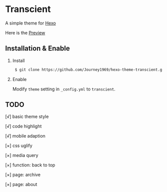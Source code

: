 # Transcient

A simple theme for [Hexo](https://hexo.io)

Here is the [Preview](http://journey1969.com)

## Installation & Enable

1. Install

   ``` bash
    $ git clone https://github.com/Journey1969/hexo-theme-transcient.git
   ```

2. Enable

   Modify `theme` setting in `_config.yml` to `transcient`.

## TODO

[√] basic theme style

[√] code highlight

[√] mobile adaption

[×] css uglify

[×] media query

[×] function: back to top

[×] page: archive

[×] page: about
